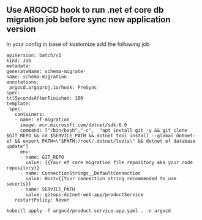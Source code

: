 ## Use ARGOCD hook to run .net ef core db migration job before sync new application version 
   In your config in base of kustomize add the following job 
   ```
apiVersion: batch/v1
kind: Job
metadata:
  generateName: schema-migrate-
  name: schema-migration
  annotations:
    argocd.argoproj.io/hook: PreSync
spec:
  ttlSecondsAfterFinished: 100
  template:
    spec:
      containers:
      - name: ef-migration
        image: mcr.microsoft.com/dotnet/sdk:6.0
        command: ["/bin/bash","-c",  "apt install git -y && git clone $GIT_REPO && cd $SERVICE_PATH && dotnet tool install --global dotnet-ef && export PATH=\"$PATH:/root/.dotnet/tools\" && dotnet ef database update"]
        env:
        - name: GIT_REPO
          value: {{Your ef core migration file repository aka your code repository}}
        - name: ConnectionStrings__DefaultConnection
          value: Host={{Your connection string recommended to use secerts}}
        - name: SERVICE_PATH
          value: gitops-dotnet-web-app/productService
      restartPolicy: Never

   ```
```
kubectl apply -f argocd/product-service-app.yaml . -n argocd

```